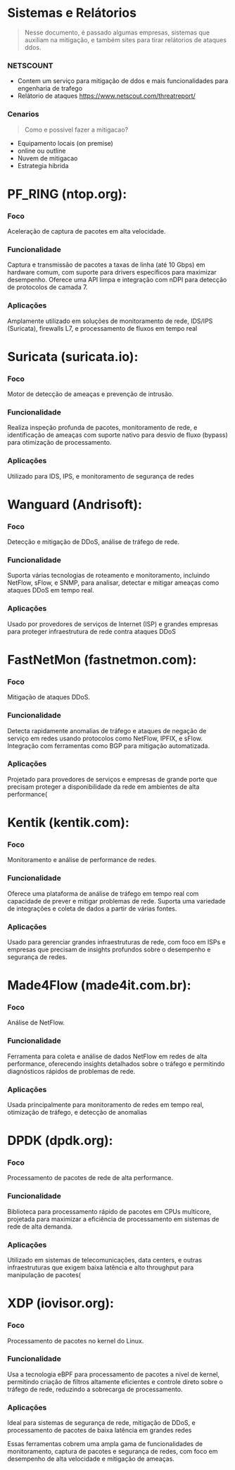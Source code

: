 # Sistemas e Relátorios
> Nesse documento, é passado algumas empresas, sistemas que auxiliam na mitigação, e também sites para tirar relátorios de ataques ddos.




### NETSCOUNT
* Contem um serviço para mitigação de ddos e mais funcionalidades para engenharia de trafego
* Relátorio de ataques
https://www.netscout.com/threatreport/

### Cenarios
> Como e possivel fazer a mitigacao?

* Equipamento locais (on premise)
 * online ou outline
* Nuvem de mitigacao
* Estrategia hibrida


# PF_RING (ntop.org):

### Foco
Aceleração de captura de pacotes em alta velocidade.
### Funcionalidade
Captura e transmissão de pacotes a taxas de linha (até 10 Gbps) em hardware comum, com suporte para drivers específicos para maximizar desempenho. Oferece uma API limpa e integração com nDPI para detecção de protocolos de camada 7.
### Aplicações
Amplamente utilizado em soluções de monitoramento de rede, IDS/IPS (Suricata), firewalls L7, e processamento de fluxos em tempo real​

# Suricata (suricata.io):
### Foco
Motor de detecção de ameaças e prevenção de intrusão.
### Funcionalidade
Realiza inspeção profunda de pacotes, monitoramento de rede, e identificação de ameaças com suporte nativo para desvio de fluxo (bypass) para otimização de processamento.
### Aplicações
Utilizado para IDS, IPS, e monitoramento de segurança de redes

# Wanguard (Andrisoft):
### Foco
Detecção e mitigação de DDoS, análise de tráfego de rede.
### Funcionalidade
Suporta várias tecnologias de roteamento e monitoramento, incluindo NetFlow, sFlow, e SNMP, para analisar, detectar e mitigar ameaças como ataques DDoS em tempo real.
### Aplicações
Usado por provedores de serviços de Internet (ISP) e grandes empresas para proteger infraestrutura de rede contra ataques DDoS​

# FastNetMon (fastnetmon.com):

### Foco
Mitigação de ataques DDoS.
### Funcionalidade
Detecta rapidamente anomalias de tráfego e ataques de negação de serviço em redes usando protocolos como NetFlow, IPFIX, e sFlow. Integração com ferramentas como BGP para mitigação automatizada.
### Aplicações
Projetado para provedores de serviços e empresas de grande porte que precisam proteger a disponibilidade da rede em ambientes de alta performance​(

# Kentik (kentik.com):
### Foco
Monitoramento e análise de performance de redes.
### Funcionalidade
Oferece uma plataforma de análise de tráfego em tempo real com capacidade de prever e mitigar problemas de rede. Suporta uma variedade de integrações e coleta de dados a partir de várias fontes.
### Aplicações
Usado para gerenciar grandes infraestruturas de rede, com foco em ISPs e empresas que precisam de insights profundos sobre o desempenho e segurança de redes.


# Made4Flow (made4it.com.br):
### Foco
Análise de NetFlow.
### Funcionalidade
Ferramenta para coleta e análise de dados NetFlow em redes de alta performance, oferecendo insights detalhados sobre o tráfego e permitindo diagnósticos rápidos de problemas de rede.
### Aplicações
Usada principalmente para monitoramento de redes em tempo real, otimização de tráfego, e detecção de anomalias​

# DPDK (dpdk.org):

### Foco
Processamento de pacotes de rede de alta performance.
### Funcionalidade
Biblioteca para processamento rápido de pacotes em CPUs multicore, projetada para maximizar a eficiência de processamento em sistemas de rede de alta demanda.
### Aplicações
Utilizado em sistemas de telecomunicações, data centers, e outras infraestruturas que exigem baixa latência e alto throughput para manipulação de pacotes​(

# XDP (iovisor.org):
### Foco 
Processamento de pacotes no kernel do Linux.
### Funcionalidade
Usa a tecnologia eBPF para processamento de pacotes a nível de kernel, permitindo criação de filtros altamente eficientes e controle direto sobre o tráfego de rede, reduzindo a sobrecarga de processamento.
### Aplicações
Ideal para sistemas de segurança de rede, mitigação de DDoS, e processamento de pacotes de baixa latência em grandes redes​

Essas ferramentas cobrem uma ampla gama de funcionalidades de monitoramento, captura de pacotes e segurança de redes, com foco em desempenho de alta velocidade e mitigação de ameaças.
